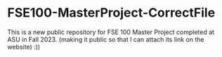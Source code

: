 # FSE100-MasterProject-CorrectFile
This is a new public repository for FSE 100 Master Project completed at ASU in Fall 2023. (making it public so that I can attach its link on the website) :))
